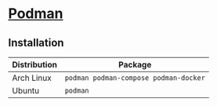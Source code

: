 # [Podman](https://github.com/containers/podman)

## Installation

| Distribution | Package                               |
| ------------ | ------------------------------------- |
| Arch Linux   | `podman podman-compose podman-docker` |
| Ubuntu       | `podman`                              |
